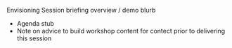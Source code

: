 Envisioning Session briefing overview / demo blurb

- Agenda stub
- Note on advice to build workshop content for contect prior to delivering this session